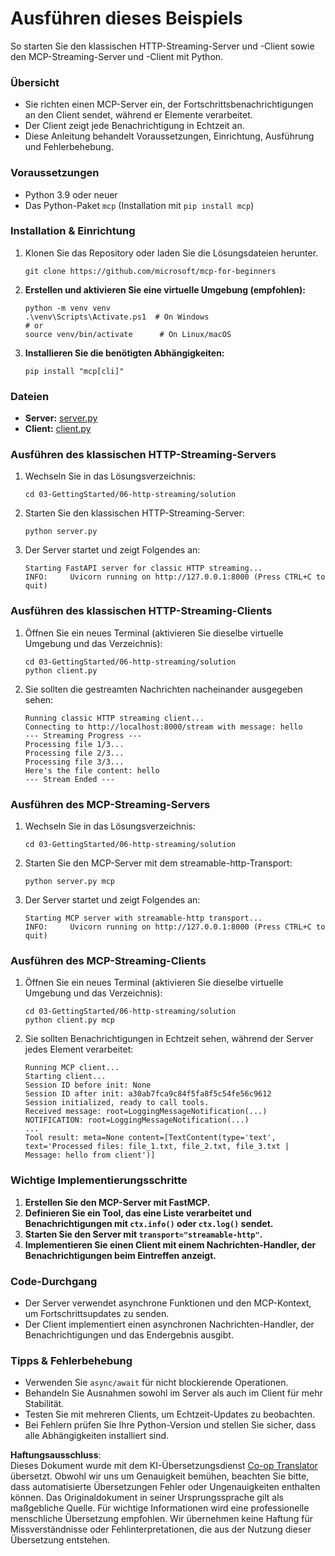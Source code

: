 <!--
CO_OP_TRANSLATOR_METADATA:
{
  "original_hash": "4c4da5949611d91b06d8a5d450aae8d6",
  "translation_date": "2025-07-13T21:16:39+00:00",
  "source_file": "03-GettingStarted/06-http-streaming/solution/python/README.md",
  "language_code": "de"
}
-->
# Ausführen dieses Beispiels

So starten Sie den klassischen HTTP-Streaming-Server und -Client sowie den MCP-Streaming-Server und -Client mit Python.

### Übersicht

- Sie richten einen MCP-Server ein, der Fortschrittsbenachrichtigungen an den Client sendet, während er Elemente verarbeitet.
- Der Client zeigt jede Benachrichtigung in Echtzeit an.
- Diese Anleitung behandelt Voraussetzungen, Einrichtung, Ausführung und Fehlerbehebung.

### Voraussetzungen

- Python 3.9 oder neuer
- Das Python-Paket `mcp` (Installation mit `pip install mcp`)

### Installation & Einrichtung

1. Klonen Sie das Repository oder laden Sie die Lösungsdateien herunter.

   ```pwsh
   git clone https://github.com/microsoft/mcp-for-beginners
   ```

1. **Erstellen und aktivieren Sie eine virtuelle Umgebung (empfohlen):**

   ```pwsh
   python -m venv venv
   .\venv\Scripts\Activate.ps1  # On Windows
   # or
   source venv/bin/activate      # On Linux/macOS
   ```

1. **Installieren Sie die benötigten Abhängigkeiten:**

   ```pwsh
   pip install "mcp[cli]"
   ```

### Dateien

- **Server:** [server.py](../../../../../../03-GettingStarted/06-http-streaming/solution/python/server.py)
- **Client:** [client.py](../../../../../../03-GettingStarted/06-http-streaming/solution/python/client.py)

### Ausführen des klassischen HTTP-Streaming-Servers

1. Wechseln Sie in das Lösungsverzeichnis:

   ```pwsh
   cd 03-GettingStarted/06-http-streaming/solution
   ```

2. Starten Sie den klassischen HTTP-Streaming-Server:

   ```pwsh
   python server.py
   ```

3. Der Server startet und zeigt Folgendes an:

   ```
   Starting FastAPI server for classic HTTP streaming...
   INFO:     Uvicorn running on http://127.0.0.1:8000 (Press CTRL+C to quit)
   ```

### Ausführen des klassischen HTTP-Streaming-Clients

1. Öffnen Sie ein neues Terminal (aktivieren Sie dieselbe virtuelle Umgebung und das Verzeichnis):

   ```pwsh
   cd 03-GettingStarted/06-http-streaming/solution
   python client.py
   ```

2. Sie sollten die gestreamten Nachrichten nacheinander ausgegeben sehen:

   ```text
   Running classic HTTP streaming client...
   Connecting to http://localhost:8000/stream with message: hello
   --- Streaming Progress ---
   Processing file 1/3...
   Processing file 2/3...
   Processing file 3/3...
   Here's the file content: hello
   --- Stream Ended ---
   ```

### Ausführen des MCP-Streaming-Servers

1. Wechseln Sie in das Lösungsverzeichnis:  
   ```pwsh
   cd 03-GettingStarted/06-http-streaming/solution
   ```  
2. Starten Sie den MCP-Server mit dem streamable-http-Transport:  
   ```pwsh
   python server.py mcp
   ```  
3. Der Server startet und zeigt Folgendes an:  
   ```
   Starting MCP server with streamable-http transport...
   INFO:     Uvicorn running on http://127.0.0.1:8000 (Press CTRL+C to quit)
   ```

### Ausführen des MCP-Streaming-Clients

1. Öffnen Sie ein neues Terminal (aktivieren Sie dieselbe virtuelle Umgebung und das Verzeichnis):  
   ```pwsh
   cd 03-GettingStarted/06-http-streaming/solution
   python client.py mcp
   ```  
2. Sie sollten Benachrichtigungen in Echtzeit sehen, während der Server jedes Element verarbeitet:  
   ```
   Running MCP client...
   Starting client...
   Session ID before init: None
   Session ID after init: a30ab7fca9c84f5fa8f5c54fe56c9612
   Session initialized, ready to call tools.
   Received message: root=LoggingMessageNotification(...)
   NOTIFICATION: root=LoggingMessageNotification(...)
   ...
   Tool result: meta=None content=[TextContent(type='text', text='Processed files: file_1.txt, file_2.txt, file_3.txt | Message: hello from client')]
   ```

### Wichtige Implementierungsschritte

1. **Erstellen Sie den MCP-Server mit FastMCP.**  
2. **Definieren Sie ein Tool, das eine Liste verarbeitet und Benachrichtigungen mit `ctx.info()` oder `ctx.log()` sendet.**  
3. **Starten Sie den Server mit `transport="streamable-http"`.**  
4. **Implementieren Sie einen Client mit einem Nachrichten-Handler, der Benachrichtigungen beim Eintreffen anzeigt.**

### Code-Durchgang
- Der Server verwendet asynchrone Funktionen und den MCP-Kontext, um Fortschrittsupdates zu senden.  
- Der Client implementiert einen asynchronen Nachrichten-Handler, der Benachrichtigungen und das Endergebnis ausgibt.

### Tipps & Fehlerbehebung

- Verwenden Sie `async/await` für nicht blockierende Operationen.  
- Behandeln Sie Ausnahmen sowohl im Server als auch im Client für mehr Stabilität.  
- Testen Sie mit mehreren Clients, um Echtzeit-Updates zu beobachten.  
- Bei Fehlern prüfen Sie Ihre Python-Version und stellen Sie sicher, dass alle Abhängigkeiten installiert sind.

**Haftungsausschluss**:  
Dieses Dokument wurde mit dem KI-Übersetzungsdienst [Co-op Translator](https://github.com/Azure/co-op-translator) übersetzt. Obwohl wir uns um Genauigkeit bemühen, beachten Sie bitte, dass automatisierte Übersetzungen Fehler oder Ungenauigkeiten enthalten können. Das Originaldokument in seiner Ursprungssprache gilt als maßgebliche Quelle. Für wichtige Informationen wird eine professionelle menschliche Übersetzung empfohlen. Wir übernehmen keine Haftung für Missverständnisse oder Fehlinterpretationen, die aus der Nutzung dieser Übersetzung entstehen.